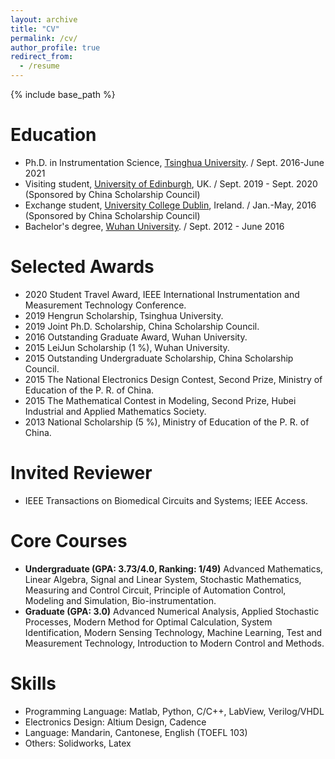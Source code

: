 ```yaml
---
layout: archive
title: "CV"
permalink: /cv/
author_profile: true
redirect_from:
  - /resume
---
```


{% include base_path %}

Education
======
* Ph.D. in Instrumentation Science, [Tsinghua University](https://www.tsinghua.edu.cn/en/index.htm). / Sept. 2016-June 2021
* Visiting student, [University of Edinburgh](https://www.ed.ac.uk/), UK. / Sept. 2019 - Sept. 2020 (Sponsored by China Scholarship Council)
* Exchange student, [University College Dublin](https://www.ucd.ie/), Ireland. / Jan.-May, 2016 (Sponsored by China Scholarship Council)
* Bachelor's degree, [Wuhan University](https://en.whu.edu.cn/). / Sept. 2012 - June 2016


Selected Awards
======
* 2020 Student Travel Award, IEEE International Instrumentation and Measurement Technology Conference.
* 2019 Hengrun Scholarship, Tsinghua University.
* 2019 Joint Ph.D. Scholarship, China Scholarship Council.
* 2016 Outstanding Graduate Award, Wuhan University.
* 2015 LeiJun Scholarship (1 %), Wuhan University.
* 2015 Outstanding Undergraduate Scholarship, China Scholarship Council.
* 2015 The National Electronics Design Contest, Second Prize, Ministry of Education of the P. R. of China.
* 2015 The Mathematical Contest in Modeling, Second Prize, Hubei Industrial and Applied Mathematics Society.
* 2013 National Scholarship (5 %), Ministry of Education of the P. R. of China.

Invited Reviewer
=====
* IEEE Transactions on Biomedical Circuits and Systems; IEEE Access.

Core Courses
=====
* **Undergraduate (GPA: 3.73/4.0, Ranking: 1/49)** Advanced Mathematics, Linear Algebra, Signal and Linear System, Stochastic Mathematics, Measuring and Control Circuit, Principle of Automation Control, Modeling and Simulation, Bio-instrumentation.
* **Graduate (GPA: 3.0)** Advanced Numerical Analysis, Applied Stochastic Processes, Modern Method for Optimal Calculation, System Identification, Modern Sensing Technology, Machine Learning, Test and Measurement Technology, Introduction to Modern Control and Methods.

Skills
======
* Programming Language: Matlab, Python, C/C++, LabView, Verilog/VHDL 
* Electronics Design: Altium Design, Cadence
* Language: Mandarin, Cantonese, English (TOEFL 103) 
* Others: Solidworks, Latex